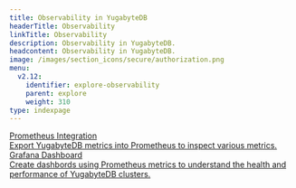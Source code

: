 ```yaml
---
title: Observability in YugabyteDB
headerTitle: Observability
linkTitle: Observability
description: Observability in YugabyteDB.
headcontent: Observability in YugabyteDB.
image: /images/section_icons/secure/authorization.png
menu:
  v2.12:
    identifier: explore-observability
    parent: explore
    weight: 310
type: indexpage
---
```


<div class="row">

  <div class="col-12 col-md-6 col-lg-12 col-xl-6">
    <a class="section-link icon-offset" href="prometheus-integration/macos">
      <div class="head">
        <div class="icon"><i class="fas fa-chart-line"></i></div>
        <div class="title">Prometheus Integration</div>
      </div>
      <div class="body">
          Export YugabyteDB metrics into Prometheus to inspect various metrics.
      </div>
    </a>
  </div>

  <div class="col-12 col-md-6 col-lg-12 col-xl-6">
    <a class="section-link icon-offset" href="grafana-dashboard/macos">
      <div class="head">
        <div class="icon"><i class="fas fa-chart-bar"></i></div>
        <div class="title">Grafana Dashboard</div>
      </div>
      <div class="body">
          Create dashbords using Prometheus metrics to understand the health and performance of YugabyteDB clusters.
      </div>
    </a>
  </div>
</div>

